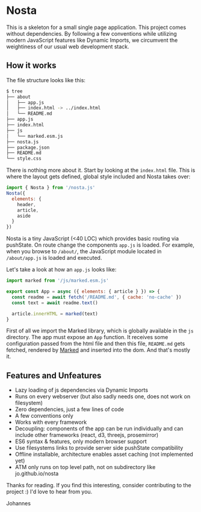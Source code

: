 # Nosta

This is a skeleton for a small single page application. This project comes
without dependencies. By following a few conventions while utilizing modern
JavaScript features like Dynamic Imports, we circumvent the weightiness of our
usual web development stack.

## How it works
The file structure looks like this:

```bash
$ tree
├── about
│   ├── app.js
│   ├── index.html -> ../index.html
│   └── README.md
├── app.js
├── index.html
├── js
│   └── marked.esm.js
├── nosta.js
├── package.json
├── README.md
└── style.css
```

There is nothing more about it. Start by looking at the `index.html` file. This
is where the layout gets defined, global style included and Nosta takes over:

```js
import { Nosta } from '/nosta.js'
Nosta({
  elements: {
    header,
    article,
    aside
  }
})
```

Nosta is a tiny JavaScript (<40 LOC) which provides basic routing via pushState.
On route change the components `app.js` is loaded. For example, when you browse
to `/about/`, the JavaScript module located in `/about/app.js` is loaded and
executed.

Let's take a look at how an `app.js` looks like:

```js
import marked from '/js/marked.esm.js'

export const App = async ({ elements: { article } }) => {
  const readme = await fetch('/README.md', { cache: 'no-cache' }) 
  const text = await readme.text()

  article.innerHTML = marked(text)
}
```

First of all we import the Marked library, which is globally available in the
`js` directory. The app must expose an `App` function. It receives some
configuration passed from the html file and then this file, `README.md` gets
fetched, rendered by <a href=https://github.com/markedjs/marked>Marked</a> and
inserted into the dom. And that's mostly it.


## Features and Unfeatures

* Lazy loading of js dependencies via Dynamic Imports
* Runs on every webserver (but also sadly needs one, does not work on filesystem)
* Zero dependencies, just a few lines of code
* A few conventions only
* Works with every framework
* Decoupling: components of the app can be run individually and can include other frameworks (react, d3, threejs, prosemirror)
* ES6 syntax & features, only modern browser support
* Use filesystems links to provide server side pushState compatibility
* Offline installable, architecture enables asset caching (not implemented yet)
* ATM only runs on top level path, not on subdirectory like jo.github.io/nosta


Thanks for reading. If you find this interesting, consider contributing to the
project :) I'd love to hear from you.

Johannes
